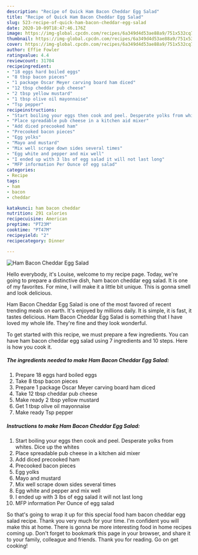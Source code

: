 ```yaml
---
description: "Recipe of Quick Ham Bacon Cheddar Egg Salad"
title: "Recipe of Quick Ham Bacon Cheddar Egg Salad"
slug: 523-recipe-of-quick-ham-bacon-cheddar-egg-salad
date: 2020-10-09T18:47:46.176Z
image: https://img-global.cpcdn.com/recipes/6a349d4d53ae88a9/751x532cq70/ham-bacon-cheddar-egg-salad-recipe-main-photo.jpg
thumbnail: https://img-global.cpcdn.com/recipes/6a349d4d53ae88a9/751x532cq70/ham-bacon-cheddar-egg-salad-recipe-main-photo.jpg
cover: https://img-global.cpcdn.com/recipes/6a349d4d53ae88a9/751x532cq70/ham-bacon-cheddar-egg-salad-recipe-main-photo.jpg
author: Effie Fowler
ratingvalue: 4.4
reviewcount: 31704
recipeingredient:
- "18 eggs hard boiled eggs"
- "8 tbsp bacon pieces"
- "1 package Oscar Meyer carving board ham diced"
- "12 tbsp cheddar pub cheese"
- "2 tbsp yellow mustard"
- "1 tbsp olive oil mayonnaise"
- "Tsp pepper"
recipeinstructions:
- "Start boiling your eggs then cook and peel. Desperate yolks from whites. Dice up the whites"
- "Place spreadable pub cheese in a kitchen aid mixer"
- "Add diced precooked ham"
- "Precooked bacon pieces"
- "Egg yolks"
- "Mayo and mustard"
- "Mix well scrape down sides several times"
- "Egg white and pepper and mix well"
- "I ended up with 3 lbs of egg salad it will not last long"
- "MFP information Per Ounce of egg salad"
categories:
- Recipe
tags:
- ham
- bacon
- cheddar

katakunci: ham bacon cheddar 
nutrition: 291 calories
recipecuisine: American
preptime: "PT23M"
cooktime: "PT47M"
recipeyield: "2"
recipecategory: Dinner

---
```



![Ham Bacon Cheddar Egg Salad](https://img-global.cpcdn.com/recipes/6a349d4d53ae88a9/751x532cq70/ham-bacon-cheddar-egg-salad-recipe-main-photo.jpg)

Hello everybody, it's Louise, welcome to my recipe page. Today, we're going to prepare a distinctive dish, ham bacon cheddar egg salad. It is one of my favorites. For mine, I will make it a little bit unique. This is gonna smell and look delicious.

Ham Bacon Cheddar Egg Salad is one of the most favored of recent trending meals on earth. It's enjoyed by millions daily. It is simple, it is fast, it tastes delicious. Ham Bacon Cheddar Egg Salad is something that I have loved my whole life. They're fine and they look wonderful.




To get started with this recipe, we must prepare a few ingredients. You can have ham bacon cheddar egg salad using 7 ingredients and 10 steps. Here is how you cook it.

<!--inarticleads1-->

##### The ingredients needed to make Ham Bacon Cheddar Egg Salad:

1. Prepare 18 eggs hard boiled eggs
1. Take 8 tbsp bacon pieces
1. Prepare 1 package Oscar Meyer carving board ham diced
1. Take 12 tbsp cheddar pub cheese
1. Make ready 2 tbsp yellow mustard
1. Get 1 tbsp olive oil mayonnaise
1. Make ready Tsp pepper




<!--inarticleads2-->

##### Instructions to make Ham Bacon Cheddar Egg Salad:

1. Start boiling your eggs then cook and peel. Desperate yolks from whites. Dice up the whites
1. Place spreadable pub cheese in a kitchen aid mixer
1. Add diced precooked ham
1. Precooked bacon pieces
1. Egg yolks
1. Mayo and mustard
1. Mix well scrape down sides several times
1. Egg white and pepper and mix well
1. I ended up with 3 lbs of egg salad it will not last long
1. MFP information Per Ounce of egg salad




So that's going to wrap it up for this special food ham bacon cheddar egg salad recipe. Thank you very much for your time. I'm confident you will make this at home. There is gonna be more interesting food in home recipes coming up. Don't forget to bookmark this page in your browser, and share it to your family, colleague and friends. Thank you for reading. Go on get cooking!

